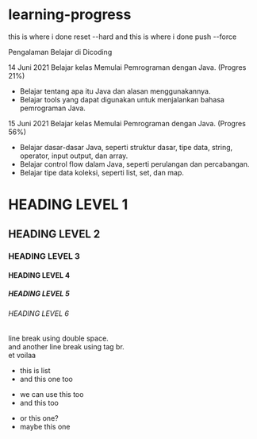 # learning-progress

this is where i done reset --hard
and this is where i done push --force

Pengalaman Belajar di Dicoding

14 Juni 2021
Belajar kelas Memulai Pemrograman dengan Java. (Progres 21%)

* Belajar tentang apa itu Java dan alasan menggunakannya.
* Belajar tools yang dapat digunakan untuk menjalankan bahasa pemrograman Java.

15 Juni 2021
Belajar kelas Memulai Pemrograman dengan Java. (Progres 56%)
* Belajar dasar-dasar Java, seperti struktur dasar, tipe data, string, operator, input output, dan array.
* Belajar control flow dalam Java, seperti perulangan dan percabangan.
* Belajar tipe data koleksi, seperti list, set, dan map.

# HEADING LEVEL 1
## HEADING LEVEL 2
### HEADING LEVEL 3
#### HEADING LEVEL 4
##### HEADING LEVEL 5
###### HEADING LEVEL 6

line break using double space.  
and another line break using tag br. <br>
et voilaa

- this is list
- and this one too

* we can use this too
* and this too

+ or this one?
+ maybe this one
